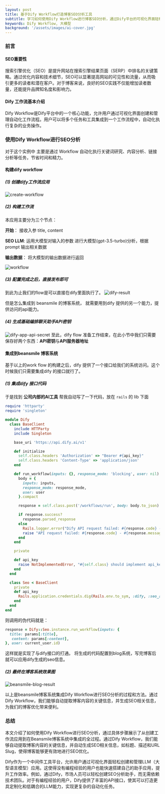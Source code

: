 ```yaml
---
layout: post
title: 基于Dify Workflow打造博客SEO分析工具
subtitle: 学习如何使用Dify Workflow进行博客SEO分析，通过Dify平台的可视化界面轻松创建和管理自动化工作流程，提升网站在搜索引擎结果页面（SERP）中的排名，吸引更多读者和潜在客户。
keywords: Dify Workflow, 大模型
background: '/assets/images/ai-cover.jpg'
---
```



### 前言

#### SEO重要性

搜索引擎优化（SEO）是提升网站在搜索引擎结果页面（SERP）中排名的关键策略。通过优化内容和技术细节，SEO可以显著提高网站的可见性和流量，从而吸引更多的读者和潜在客户。对于博客来说，良好的SEO实践不仅能增加读者数量，还能提升品牌知名度和影响力。

#### Dify 工作流基本介绍

Dify Workflow是Dify平台中的一个核心功能，允许用户通过可视化界面创建和管理自动化工作流程。用户可以将多个任务和工具集成到一个工作流程中，自动化执行复杂的业务操作。

### 使用Dify Workflow进行SEO分析

对于这个实例中 主要是通过 Workflow 自动化执行关键词研究、内容分析、链接分析等任务，节省时间和精力。

#### 构建dify workflow

##### (1) 创建dify工作流应用

![create-workflow](/assets/images/create-workflow.png)

##### (2) 构建工作流

本应用主要分为三个节点：

**开始**： 接收入参 title, content

**SEO LLM**: 运用大模型对输入的参数 进行大模型(gpt-3.5-turbo)分析，根据prompt 输出相关数据

**输出数据**： 将大模型的输出数据进行返回

![workflow](/assets/images/workflow.png)

##### (3) 配置完成之后，直接发布即可

到此为止我们的flow是可以直接在dify里面执行了。
![dify-result](/assets/images/dify-result.png)

但是怎么集成到 beansmile 的博客系统， 就需要用到dify 提供的另一个能力，提供访问的api能力。

##### (4) 生成基础编排聊天助手API密钥

![dify-app-api-secret](/assets/images/dify-app-api-secret.jpg)
至此，dify flow 准备工作结束，在此小节中我们只需要保存好两个东西：**API密钥**与**API服务器地址**

#### 集成到beansmile 博客系统

基于以上的work flow 的构建之后，dify 提供了一个接口给我们的系统访问。这个时候我们只需要集成dify 的接口就行了。

##### (1) 集成dify 接口代码

于是找到 **公司内部的AI工具** 帮我自动写了一下代码，放在 `rails` 的 lib 下面

```ruby
require 'httparty'
require 'singleton'

module Dify
  class BaseClient
    include HTTParty
    include Singleton

    base_uri 'https://api.dify.ai/v1'

    def initialize
      self.class.headers 'Authorization' => "Bearer #{api_key}"
      self.class.headers 'Content-Type' => 'application/json'
    end

    def run_workflow(inputs: {}, response_mode: 'blocking', user: nil)
      body = {
        inputs: inputs,
        response_mode: response_mode,
        user: user
      }.compact

      response = self.class.post('/workflows/run', body: body.to_json)

      if response.success?
        response.parsed_response
      else
        Rails.logger.error("Dify API request failed: #{response.code} - #{response.body}")
        raise "API request failed: #{response.code} - #{response.message}"
      end
    end

    private

    def api_key
      raise NotImplementedError, "#{self.class} should implement api_key method"
    end
  end

  class Seo < BaseClient
    private
    def api_key
      Rails.application.credentials.dig(Rails.env.to_sym, :dify, :seo_api_secret)
    end
  end
end
```

则调用的伪代码就是：

```ruby
response = Dify::Seo.instance.run_workflow(inputs: {
  title: params[:title],
   content: params[:content],
}, user: current_user.id)
```

这样就是实现了与dify接口的打通。
将生成的代码配置到blog系统，写完博客后就可以应用dify生成的seo信息。

##### (2) 最终在博客系统效果图

![beansmile-blog-result](/assets/images/beansmile-blog-result.png)

以上是beansmile博客系统集成Dify Workflow进行SEO分析的过程和方法。通过Dify Workflow，我们能够自动提取博客内容的关键信息，并生成SEO相关信息，为我们的博客优化带来便利。

### 总结

本文介绍了如何使用Dify Workflow进行SEO分析，通过具体步骤展示了从创建工作流应用到在Beansmile博客系统中集成的全过程。通过Dify Workflow，我们能够自动提取博客内容的关键信息，并自动生成SEO相关信息，如标题、描述和URL Slug，使得博客能够更有效地进行SEO优化。

Dify作为一个中间件工具平台，允许用户通过可视化界面轻松创建和管理LLM（大型语言模型）应用。这使得没有编程经验的用户也能快速搭建自己的助手应用，提升工作效率。例如，通过Dify，市场人员可以轻松创建SEO分析助手，而无需依赖技术团队。对于有编程经验的用户，Dify提供了丰富的API接口，使其可以打造更具定制化和低耦合的LLM能力，实现更复杂的自动化任务。
